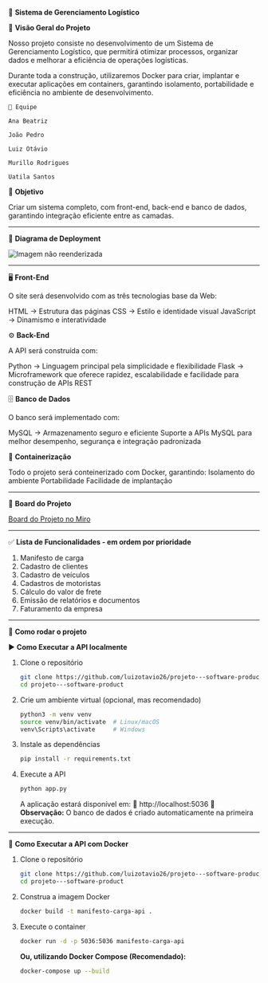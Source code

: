 🚚 **Sistema de Gerenciamento Logístico**


📌 **Visão Geral do Projeto**

Nosso projeto consiste no desenvolvimento de um Sistema de Gerenciamento Logístico, que permitirá otimizar processos, organizar dados e melhorar a eficiência de operações logísticas.

Durante toda a construção, utilizaremos Docker para criar, implantar e executar aplicações em containers, garantindo isolamento, portabilidade e eficiência no ambiente de desenvolvimento.


```
👥 Equipe

Ana Beatriz

João Pedro

Luiz Otávio

Murillo Rodrigues

Uatila Santos
```


🎯 **Objetivo**

Criar um sistema completo, com front-end, back-end e banco de dados, garantindo integração eficiente entre as camadas.

--------------------------------------------------------------

📌 **Diagrama de Deployment**

![Imagem não reenderizada](./images/Diagrama%20de%20Deployment.jpg)

-----------------------------------------------------------

🖥 **Front-End**

O site será desenvolvido com as três tecnologias base da Web:

HTML → Estrutura das páginas
CSS → Estilo e identidade visual
JavaScript → Dinamismo e interatividade


⚙️ **Back-End**

A API será construída com:

Python → Linguagem principal pela simplicidade e flexibilidade
Flask → Microframework que oferece rapidez, escalabilidade e facilidade para construção de APIs REST


🗄 **Banco de Dados**

O banco será implementado com:

MySQL → Armazenamento seguro e eficiente
Suporte a APIs MySQL para melhor desempenho, segurança e integração padronizada


🐳 **Containerização**

Todo o projeto será conteinerizado com Docker, garantindo:
Isolamento do ambiente
Portabilidade
Facilidade de implantação

-----------------------------------------------------------

📌 **Board do Projeto**

[Board do Projeto no Miro](https://miro.com/app/board/uXjVJQ4lUns=/)

-----------------------------------------------------------

✅ **Lista de Funcionalidades - em ordem por prioridade**

1. Manifesto de carga
2. Cadastro de clientes
3. Cadastro de veículos
4. Cadastros de motoristas
5. Cálculo do valor de frete
6. Emissão de relatórios e documentos
7. Faturamento da empresa

------------------------------------------------------------

🚀 **Como rodar o projeto**

▶️ **Como Executar a API localmente**

1.  Clone o repositório

    ```bash
    git clone https://github.com/luizotavio26/projeto---software-product.git
    cd projeto---software-product
    ```

2.  Crie um ambiente virtual (opcional, mas recomendado)

    ```bash
    python3 -m venv venv
    source venv/bin/activate  # Linux/macOS
    venv\Scripts\activate     # Windows
    ```

3.  Instale as dependências

    ```bash
    pip install -r requirements.txt
    ```

4.  Execute a API

    ```bash
    python app.py
    ```

    A aplicação estará disponível em: 📍 http://localhost:5036
    📝 **Observação:** O banco de dados é criado automaticamente na primeira execução.

---

🐳 **Como Executar a API com Docker**

1.  Clone o repositório

    ```bash
    git clone https://github.com/luizotavio26/projeto---software-product.git
    cd projeto---software-product
    ```

2.  Construa a imagem Docker
    ```bash
    docker build -t manifesto-carga-api .
    ```

3.  Execute o container
    ```bash
    docker run -d -p 5036:5036 manifesto-carga-api
    ```

    **Ou, utilizando Docker Compose (Recomendado):**
    ```bash
    docker-compose up --build
    ```
